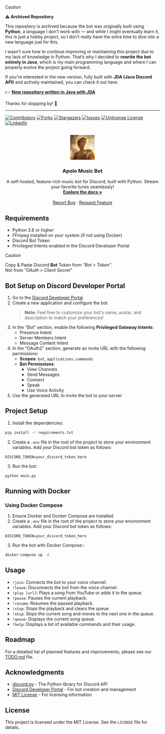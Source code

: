 > [!CAUTION]
> ⚠️ **Archived Repository**

This repository is archived because the bot was originally built using **Python**, a language I don’t work with — and while I might eventually learn it, this is just a hobby project, so I don’t really have the extra time to dive into a new language just for this.

I wasn’t sure how to continue improving or maintaining this project due to my lack of knowledge in Python. That’s why I decided to **rewrite the bot entirely in Java**, which is my main programming language and where I can properly evolve the project going forward.

If you're interested in the new version, fully built with **JDA (Java Discord API)** and actively maintained, you can check it out here:

👉 **[New repository written in Java with JDA](https://github.com/DanteZulli/apolo-music-bot)**

Thanks for stopping by! 👋

---



<!-- PROJECT SHIELDS -->
[![Contributors][contributors-shield]][contributors-url]
[![Forks][forks-shield]][forks-url]
[![Stargazers][stars-shield]][stars-url]
[![Issues][issues-shield]][issues-url]
[![Unlicense License][license-shield]][license-url]
[![LinkedIn][linkedin-shield]][linkedin-url]


<!-- PROJECT LOGO -->
<br />
<div align="center">
  <a href="https://github.com/DanteZulli/apolo-music-bot">
    <img src="images/logo.png" alt="Logo" width="80" height="80">
  </a>

  <h3 align="center">Apolo Music Bot</h3>

  <p align="center">
     A self-hosted, feature-rich music bot for Discord, built with Python. Stream your favorite tunes seamlessly!
    <br />
    <a href="https://github.com/DanteZulli/apolo-music-bot"><strong>Explore the docs »</strong></a>
    <br />
    <br />
    <a href="https://github.com/DanteZulli/apolo-music-bot/issues/new?labels=bug&template=bug-report---.md">Report Bug</a>
    &middot;
    <a href="https://github.com/DanteZulli/apolo-music-bot/issues/new?labels=enhancement&template=feature-request---.md">Request Feature</a>
  </p>
</div>

## Requirements

- Python 3.8 or higher
- FFmpeg installed on your system (if not using Docker)
- Discord Bot Token
- Privileged Intents enabled in the Discord Developer Portal

> [!CAUTION]
> Copy & Paste Discord **Bot** Token from _"Bot > Token"_. \
> Not from _"OAuth > Client Secret"_

## Bot Setup on Discord Developer Portal

1. Go to the [Discord Developer Portal](https://discord.com/developers/applications)
2. Create a new application and configure the bot
   > **Note:** Feel free to customize your bot's name, avatar, and description to match your preferences!
3. In the "Bot" section, enable the following **Privileged Gateway Intents**:
   - Presence Intent
   - Server Members Intent
   - Message Content Intent
4. In the "OAuth2" section, generate an invite URL with the following permissions:
   - **Scopes**: `bot`, `applications.commands`
   - **Bot Permissions**:
     - View Channels
     - Send Messages
     - Connect
     - Speak
     - Use Voice Activity
5. Use the generated URL to invite the bot to your server

## Project Setup

1. Install the dependencies:
```bash
pip install -r requirements.txt
```

2. Create a `.env` file in the root of the project to store your environment variables. Add your Discord bot token as follows:
```env
DISCORD_TOKEN=your_discord_token_here
```

3. Run the bot:
```bash
python main.py
```

## Running with Docker

### Using Docker Compose

1. Ensure Docker and Docker Compose are installed.
2. Create a `.env` file in the root of the project to store your environment variables. Add your Discord bot token as follows:
```env
DISCORD_TOKEN=your_discord_token_here
```
3. Run the bot with Docker Compose::
```bash
docker-compose up -d
```

## Usage

- `!join`: Connects the bot to your voice channel.
- `!leave`: Disconnects the bot from the voice channel.
- `!play [url]`:  Plays a song from YouTube or adds it to the queue.
- `!pause`: Pauses the current playback.
- `!resume`: Resumes the paused playback.
- `!stop`: Stops the playback and clears the queue.
- `!skip`: Skips the current song and moves to the next one in the queue.
- `!queue`: Displays the current song queue.
- `!help`: Displays a list of available commands and their usage.

## Roadmap

For a detailed list of planned features and improvements, please see our [TODO.md](TODO.md) file.

## Acknowledgments

* [discord.py](https://discordpy.readthedocs.io/en/stable/) - The Python library for Discord API
* [Discord Developer Portal](https://discord.com/developers/applications) - For bot creation and management
* [MIT License](https://opensource.org/licenses/MIT) - For licensing information

## License

This project is licensed under the MIT License. See the `LICENSE` file for details.


<!-- MARKDOWN LINKS & IMAGES -->
[contributors-shield]: https://img.shields.io/github/contributors/DanteZulli/apolo-music-bot?style=for-the-badge
[contributors-url]: https://github.com/DanteZulli/apolo-music-bot/graphs/contributors
[forks-shield]: https://img.shields.io/github/forks/DanteZulli/apolo-music-bot?style=for-the-badge
[forks-url]: https://github.com/DanteZulli/apolo-music-bot/network/members
[stars-shield]: https://img.shields.io/github/stars/DanteZulli/apolo-music-bot?style=for-the-badge
[stars-url]: https://github.com/DanteZulli/apolo-music-bot/stargazers
[issues-shield]: https://img.shields.io/github/issues/DanteZulli/apolo-music-bot.svg?style=for-the-badge
[issues-url]: https://github.com/DanteZulli/apolo-music-bot/issues
[license-shield]: https://img.shields.io/github/license/DanteZulli/apolo-music-bot.svg?style=for-the-badge
[license-url]: https://github.com/DanteZulli/apolo-music-bot/blob/master/LICENSE
[linkedin-shield]: https://img.shields.io/badge/-LinkedIn-black.svg?style=for-the-badge&logo=linkedin&colorB=555
[linkedin-url]: https://www.linkedin.com/in/dante-zulli/
